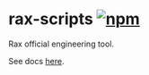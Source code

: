 # rax-scripts [![npm](https://img.shields.io/npm/v/rax-scripts.svg)](https://www.npmjs.com/package/rax-scripts)

Rax official engineering tool.

See docs [here](https://github.com/raxjs/rax-scripts).
